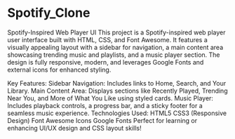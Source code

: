 # Spotify_Clone
Spotify-Inspired Web Player UI
This project is a Spotify-inspired web player user interface built with HTML, CSS, and Font Awesome. It features a visually appealing layout with a sidebar for navigation, a main content area showcasing trending music and playlists, and a music player section. The design is fully responsive, modern, and leverages Google Fonts and external icons for enhanced styling.

Key Features:
Sidebar Navigation: Includes links to Home, Search, and Your Library.
Main Content Area: Displays sections like Recently Played, Trending Near You, and More of What You Like using styled cards.
Music Player: Includes playback controls, a progress bar, and a sticky footer for a seamless music experience.
Technologies Used:
HTML5
CSS3 (Responsive Design)
Font Awesome Icons
Google Fonts
Perfect for learning or enhancing  UI/UX design and CSS layout skills!
